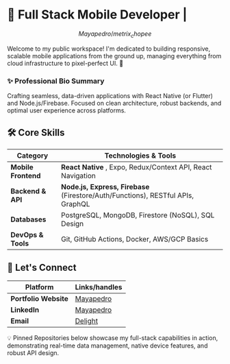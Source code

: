 # 🚀 Full Stack Mobile Developer | 

$$Mayapedro/metrix_chopee$$

Welcome to my public workspace! I'm dedicated to building responsive, scalable mobile applications from the ground up, managing everything from cloud infrastructure to pixel-perfect UI. 👋

### ✨ Professional Bio Summary

Crafting seamless, data-driven applications with React Native (or Flutter) and Node.js/Firebase. Focused on clean architecture, robust backends, and optimal user experience across platforms.

## 🛠 Core Skills

| Category | Technologies & Tools |
| ----- | ----- |
| **Mobile Frontend** | **React Native** , Expo, Redux/Context API, React Navigation |
| **Backend & API** | **Node.js, Express, Firebase** (Firestore/Auth/Functions), RESTful APIs, GraphQL |
| **Databases** | PostgreSQL, MongoDB, Firestore (NoSQL), SQL Design |
| **DevOps & Tools** | Git, GitHub Actions, Docker, AWS/GCP Basics |

## 🔗 Let's Connect

| Platform | Links/handles |
| ----- | ----- |
| **Portfolio Website** | [Mayapedro](https://jhay-tech.page.gd)|
| **LinkedIn** | [Mayapedro](https://www.google.com) |
| **Email** | [Delight](mailto:delightatuchukwu@gmail.com) |


💡 Pinned Repositories below showcase my full-stack capabilities in action, demonstrating real-time data management, native device features, and robust API design.
